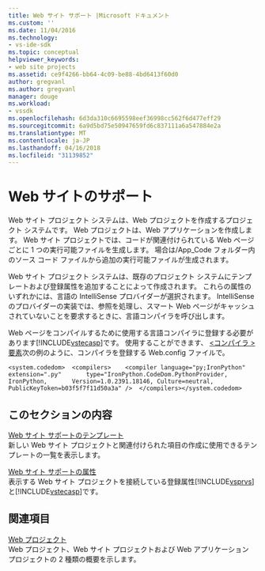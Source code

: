 ```yaml
---
title: Web サイト サポート |Microsoft ドキュメント
ms.custom: ''
ms.date: 11/04/2016
ms.technology:
- vs-ide-sdk
ms.topic: conceptual
helpviewer_keywords:
- web site projects
ms.assetid: ce9f4266-bb64-4c09-be88-4bd6413f60d0
author: gregvanl
ms.author: gregvanl
manager: douge
ms.workload:
- vssdk
ms.openlocfilehash: 6d3da310c6695598eef36998cc562f6d477eff29
ms.sourcegitcommit: 6a9d5bd75e50947659fd6c837111a6a547884e2a
ms.translationtype: MT
ms.contentlocale: ja-JP
ms.lasthandoff: 04/16/2018
ms.locfileid: "31139852"
---
```

# <a name="web-site-support"></a>Web サイトのサポート
Web サイト プロジェクト システムは、Web プロジェクトを作成するプロジェクト システムです。 Web プロジェクトは、Web アプリケーションを作成します。 Web サイト プロジェクトでは、コードが関連付けられている Web ページごとに 1 つの実行可能ファイルを生成します。 場合は/App_Code フォルダー内のソース コード ファイルから追加の実行可能ファイルが生成されます。  
  
 Web サイト プロジェクト システムは、既存のプロジェクト システムにテンプレートおよび登録属性を追加することによって作成されます。 これらの属性のいずれかには、言語の IntelliSense プロバイダーが選択されます。 IntelliSense のプロバイダーの実装では、参照を処理し、スマート Web ページがキャッシュされていないことを要求するときに、言語コンパイラを呼び出します。  
  
 Web ページをコンパイルするために使用する言語コンパイラに登録する必要があります[!INCLUDE[vstecasp](../../code-quality/includes/vstecasp_md.md)]です。 使用することができます、 [\<コンパイラ > 要素](/dotnet/framework/configure-apps/file-schema/compiler/compiler-element)次の例のように、コンパイラを登録する Web.config ファイルで。  
  
```  
<system.codedom>  <compilers>    <compiler language="py;IronPython" extension=".py"       type="IronPython.CodeDom.PythonProvider, IronPython,       Version=1.0.2391.18146, Culture=neutral,       PublicKeyToken=b03f5f7f11d50a3a" />  </compilers></system.codedom>  
```  
  
## <a name="in-this-section"></a>このセクションの内容  
 [Web サイト サポートのテンプレート](../../extensibility/internals/web-site-support-templates.md)  
 新しい Web サイト プロジェクトと関連付けられた項目の作成に使用できるテンプレートの一覧を表示します。  
  
 [Web サイト サポートの属性](../../extensibility/internals/web-site-support-attributes.md)  
 表示する Web サイト プロジェクトを接続している登録属性[!INCLUDE[vsprvs](../../code-quality/includes/vsprvs_md.md)]と[!INCLUDE[vstecasp](../../code-quality/includes/vstecasp_md.md)]です。  
  
## <a name="related-sections"></a>関連項目  
 [Web プロジェクト](../../extensibility/internals/web-projects.md)  
 Web プロジェクト、Web サイト プロジェクトおよび Web アプリケーション プロジェクトの 2 種類の概要を示します。